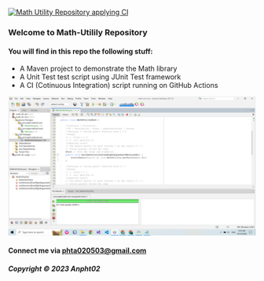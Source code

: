 [![Math Utility Repository applying CI](https://github.com/Anpht02/math-util-mvn/actions/workflows/math-util-ci.yml/badge.svg)](https://github.com/Anpht02/math-util-mvn/actions/workflows/math-util-ci.yml)

### Welcome to Math-Utilily Repository

#### You will find in this repo the following stuff:

* A Maven project to demonstrate the Math library
* A Unit Test test script using JUnit Test framework
* A CI (Cotinuous Integration) script running on GitHub Actions

![Test script with JUnit](https://github.com/Anpht02/math-util-mvn/blob/main/screenshots/test-script%20with%20JUnit.png)

#### Connect me via phta020503@gmail.com

##### Copyright &#169; 2023 Anpht02